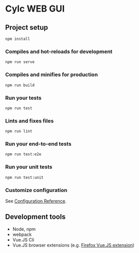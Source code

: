 # Cylc WEB GUI

## Project setup
```
npm install
```

### Compiles and hot-reloads for development
```
npm run serve
```

### Compiles and minifies for production
```
npm run build
```

### Run your tests
```
npm run test
```

### Lints and fixes files
```
npm run lint
```

### Run your end-to-end tests
```
npm run test:e2e
```

### Run your unit tests
```
npm run test:unit
```

### Customize configuration
See [Configuration Reference](https://cli.vuejs.org/config/).

## Development tools

* Node, npm
* webpack
* Vue.JS Cli
* Vue.JS browser extensions (e.g. [Firefox Vue.JS extension](https://addons.mozilla.org/en-US/firefox/addon/vue-js-devtools/))
